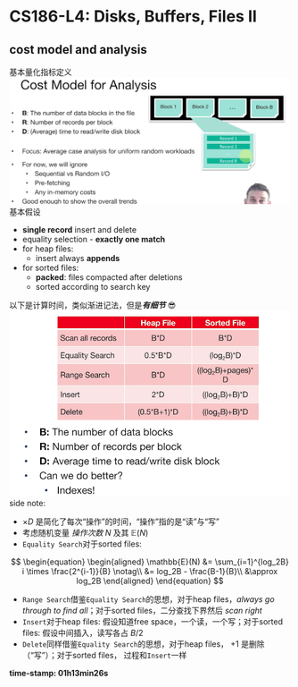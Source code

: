 # CS186-L4: Disks, Buffers, Files II

## cost model and analysis
基本量化指标定义
![alt text](image.png)
基本假设
- **single record** insert and delete
- equality selection - **exactly one match**
- for heap files:
  - insert always **appends**  
- for sorted files:
  - **packed**: files compacted after deletions
  - sorted according to search key

以下是计算时间，类似渐进记法，但是***有细节*** :sunglasses:
![alt text](image-1.png)
side note:
- $\times D$ 是简化了每次“操作”的时间，“操作”指的是“读”与“写”
- 考虑随机变量 *操作次数* $N$ 及其 $\mathbb{E}(N)$
- `Equality Search`对于sorted files: 

$$
\begin{equation}
\begin{aligned}
  \mathbb{E}(N) &= \sum_{i=1}^{log_2B} i \times \frac{2^{i-1}}{B} \notag\\
    &= log_2B - \frac{B-1}{B}\\
    &\approx log_2B
\end{aligned}
\end{equation}
$$

- `Range Search`借鉴`Equality Search`的思想，对于heap files，*always go through to find all*；对于sorted files，二分查找下界然后 *scan right*
- `Insert`对于heap files: 假设知道free space，一个读，一个写；对于sorted files: 假设中间插入，读写各占 $B/2$
- `Delete`同样借鉴`Equality Search`的思想，对于heap files， $+1$ 是删除（“写”）；对于sorted files， 过程和`Insert`一样



**time-stamp: 01h13min26s**
